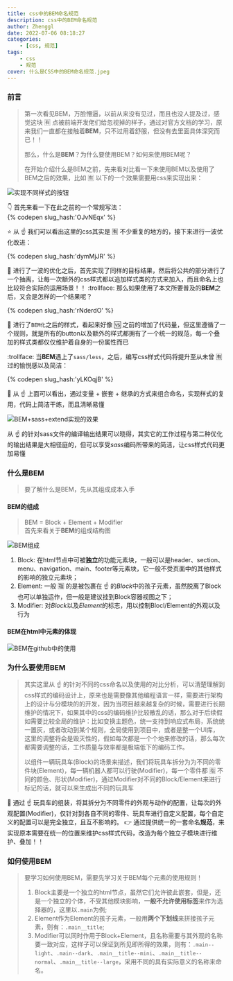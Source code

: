 ```yaml
---
title: css中的BEM命名规范
description: css中的BEM命名规范
author: Zhenggl
date: 2022-07-06 08:18:27
categories:
    - [css, 规范]
tags:
    - css
    - 规范
cover: 什么是CSS中的BEM命名规范.jpeg
---
```


### 前言
> 第一次看见BEM，万脸懵逼，以前从来没有见过，而且也没人提及过，感觉这块 :u6709:
> 点被前端开发佬们给忽视掉的样子，通过对官方文档的学习，原来我们一直都在接触着**BEM**，只不过用着舒服，但没有去里面具体深究而已！！
>
> 那么，什么是**BEM**？为什么要使用BEM？如何来使用BEM呢？
>
> 在开始介绍什么是BEM之前，先来看对比看一下未使用BEM以及使用了BEM之后的效果，比如
> :u6709: 以下的一个效果需要用css来实现出来：

![实现不同样式的按钮](实现不同样式的按钮.png)

:point_down: 首先来看一下在此之前的一个常规写法：  
{% codepen slug_hash:'OJvNEqx' %}

:star: 从 :point_up: 我们可以看出这里的css其实是 :u6709:
不少重复的地方的，接下来进行一波优化改进：

{% codepen slug_hash:'dymMjJR' %}

:star2:
进行了一波的优化之后，首先实现了同样的目标结果，然后将公共的部分进行了一个抽离，让每一次额外的css样式都以追加样式类的方式来加入，而且命名上也比较符合实际的运用场景！！
:trollface: 那么如果使用了本文所要普及的**BEM**之后，又会是怎样的一个结果呢？

{% codepen slug_hash:'rNderdO' %}

:stars: 进行了`BEM化`之后的样式，看起来好像 :vs:
之前的增加了代码量，但这里遵循了一个规则，就是所有的button以及额外的样式都拥有了一个统一的规范，每一个叠加的样式类都仅仅维护着自身的一份属性而已

:trollface: 当**BEM**遇上了`sass/less`，之后，编写css样式代码将提升至从未曾
:u6709: 过的愉悦感以及简洁：

{% codepen slug_hash:'yLKOqjB' %}

:stars: 从 :point_up: 上面可以看出，通过变量 + 嵌套 +
继承的方式来组合命名，实现样式的复用，代码上简洁干练，而且清晰易懂

![BEM+sass+extend实现的效果](BEM+sass+extend实现的效果.png)

从 :point_up:
的针对sass文件的编译输出结果可以晓得，其实它的工作过程与第二种优化的输出结果是大相径庭的，但可以享受*sass*编码所带来的简洁，让css样式代码更加易懂

### 什么是BEM
> 要了解什么是BEM，先从其组成成本入手

#### BEM的组成
> BEM = Block + Element + Modifier  
> 首先来看关于**BEM**的组成结构图

![BEM组成](BEM组成.png)

1. Block:
   在html节点中可被**独立**的功能元素块，一般可以是header、section、menu、navigation、main、footer等元素块，它一般不受页面中的其他样式的影响的独立元素块；
2. Element: 一般 :u6307: 的是被包裹在 :point_up:
   的*Block*中的孩子元素，虽然脱离了Block也可以单独运作，但一般是建议挂到Block容器视图之下；
3. Modifier:
   对*Block*以及*Element*的标志，用以控制Blocl/Element的外观以及行为

#### BEM在html中元素的体现
![BEM在github中的使用](BEM在github中的使用.png)

### 为什么要使用BEM
> 其实这里从 :point_up:
> 的针对不同的css命名以及使用的对比分析，可以清楚理解到css样式的编码设计上，原来也是需要像其他编程语言一样，需要进行架构上的设计与分模块的的开发，因为当项目越来越复杂的时候，需要进行长期
> 维护的情况下，如果其中的css的编码维护比较散乱的话，那么对于后续假如需要比较全局的维护：比如变换主题色，统一支持到响应式布局，系统统一置灰，或者改动到某个规则，全局使用到项目中，或者是整一个UI库，
> 这里的调整将会是毁灭性的，假如每次都是一个个地来修改的话，那么每次都需要调整的话，工作质量与效率都是极端低下的编码工作。
>
> 以组件一辆玩具车(Block)的场景来描述，我们将玩具车拆分为为不同的零件块(Element)，每一辆机器人都可以行驶(Modifier)，每一个零件都
> :u6307:
> 不同的颜色、形状(Modifier)，通过Modifier对不同的Block/Element来进行标记的话，就可以来生成出不同的玩具车

:star2: 通过 :point_up:
玩具车的组装，将其拆分为不同零件的外观与动作的配置，让每次的外观配置(Modifier)，仅针对到各自不同的零件、玩具车进行自定义配置，每个自定义的配置可以是完全独立，且互不影响的。
:point_right:
通过提供统一的一套命名**规范**，来实现原本需要在统一的位置来维护css样式代码，改造为每个独立子模块进行维护、叠加！！

### 如何使用BEM
> 要学习如何使用BEM，需要先学习关于BEM每个元素的使用规则！
> 1. Block主要是一个独立的html节点，虽然它们允许彼此嵌套，但是，还是一个独立的个体，不受其他模块影响，**一般不允许使用标签**来作为选择器的，这里以`.main`为例;
> 2. Element作为Element的孩子元素，一般用**两个下划线**来拼接孩子元素，则有：`.main__title`;
> 3. Modifier可以同时作用于Block+Element，且名称需要与其外观的名称要一致对应，这样子可以保证到所见即所得的效果，则有：`.main--light`、`.main--dark`、`.main__title--mini`、`.main__title--normal`、`.main__title--large`，采用不同的具有实际意义的名称来命名。

